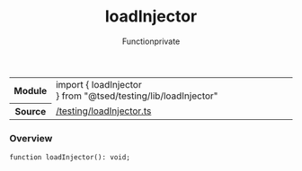 
<header class="symbol-info-header"><h1 id="loadinjector">loadInjector</h1><label class="symbol-info-type-label function">Function</label><label class="api-type-label private" title="private">private</label></header>
<!-- summary -->
<section class="symbol-info"><table class="is-full-width"><tbody><tr><th>Module</th><td><div class="lang-typescript"><span class="token keyword">import</span> { loadInjector }&nbsp;<span class="token keyword">from</span>&nbsp;<span class="token string">"@tsed/testing/lib/loadInjector"</span></div></td></tr><tr><th>Source</th><td><a href="https://github.com/Romakita/ts-express-decorators/blob/v4.12.4/src//testing/loadInjector.ts#L0-L0">/testing/loadInjector.ts</a></td></tr></tbody></table></section>
<!-- overview -->


### Overview


<pre><code class="typescript-lang ">function <span class="token function">loadInjector</span><span class="token punctuation">(</span><span class="token punctuation">)</span><span class="token punctuation">:</span> <span class="token keyword">void</span><span class="token punctuation">;</span></code></pre>


<!-- Parameters -->

<!-- Description -->

<!-- Members -->

